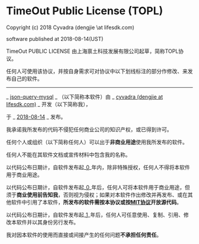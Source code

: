 # TimeOut Public License (TOPL)

Copyright (c) 2018 Cyvadra (dengjie \at lifesdk.com)

software published at 2018-08-14(UST)

TimeOut PUBLIC LICENSE 由上海禀土科技发展有限公司起草，简称TOPL协议。

任何人可使用该协议，并按自身需求可对协议中以下划线标注的部分作修改、来发布自己的软件。

------


_ <u>json-query-mysql</u> _ （以下简称本软件）由 _ <u>cyvadra (dengjie at lifesdk.com)</u> _ 开发（以下简称我），

于 _ <u>2018-08-14</u> _ 发布。

我承诺我所发布的代码不侵犯任何商业公司的知识产权，或已得到许可。

任何个人或组织（以下简称任何人）可以出于**非商业用途**使用我所发布的软件。

任何人不能在其软件文档或宣传材料中包含我的名称。

以代码公布日期计，自软件发布起_<u>0</u>_年内，除非特殊授权，任何人不得将本软件用于商业用途。

以代码公布日期计，自软件发布起_<u>0</u>_年后，任何人可将本软件用于商业用途，但须于**商业使用前告知我**，否则视为侵权；如果对本软件作出修改并再发布、或在其他软件中引用了本软件，**所发布的软件需按本协议或按[MIT协议](https://mit-license.org)开放源代码**。

以代码公布日期计，自软件发布起_<u>1</u>_年后，任何人可任意使用、复制、引用、修改本软件并以其身份另行发布。

我对因本软件的使用而直接或间接产生的任何问题**不承担任何责任**。
